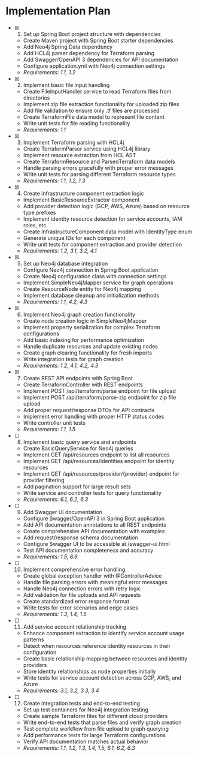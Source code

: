 # Implementation Plan

- [x] 1. Set up Spring Boot project structure with dependencies





  - Create Maven project with Spring Boot starter dependencies
  - Add Neo4j Spring Data dependency
  - Add HCL4j parser dependency for Terraform parsing
  - Add Swagger/OpenAPI 3 dependencies for API documentation
  - Configure application.yml with Neo4j connection settings
  - _Requirements: 1.1, 1.2_

- [x] 2. Implement basic file input handling





  - Create FileInputHandler service to read Terraform files from directories
  - Implement zip file extraction functionality for uploaded zip files
  - Add file validation to ensure only .tf files are processed
  - Create TerraformFile data model to represent file content
  - Write unit tests for file reading functionality
  - _Requirements: 1.1_

- [x] 3. Implement Terraform parsing with HCL4j





  - Create TerraformParser service using HCL4j library
  - Implement resource extraction from HCL AST
  - Create TerraformResource and ParsedTerraform data models
  - Handle parsing errors gracefully with proper error messages
  - Write unit tests for parsing different Terraform resource types
  - _Requirements: 1.1, 1.2, 1.3_

- [x] 4. Create infrastructure component extraction logic





  - Implement BasicResourceExtractor component
  - Add provider detection logic (GCP, AWS, Azure) based on resource type prefixes
  - Implement identity resource detection for service accounts, IAM roles, etc.
  - Create InfrastructureComponent data model with IdentityType enum
  - Generate unique IDs for each component
  - Write unit tests for component extraction and provider detection
  - _Requirements: 1.2, 3.1, 3.2, 4.1_

- [x] 5. Set up Neo4j database integration















  - Configure Neo4j connection in Spring Boot application
  - Create Neo4j configuration class with connection settings
  - Implement SimpleNeo4jMapper service for graph operations
  - Create ResourceNode entity for Neo4j mapping
  - Implement database cleanup and initialization methods
  - _Requirements: 1.1, 4.2, 4.3_

- [x] 6. Implement Neo4j graph creation functionality





  - Create node creation logic in SimpleNeo4jMapper
  - Implement property serialization for complex Terraform configurations
  - Add basic indexing for performance optimization
  - Handle duplicate resources and update existing nodes
  - Create graph clearing functionality for fresh imports
  - Write integration tests for graph creation
  - _Requirements: 1.2, 4.1, 4.2, 4.3_

- [x] 7. Create REST API endpoints with Spring Boot





  - Create TerraformController with REST endpoints
  - Implement POST /api/terraform/parse endpoint for file upload
  - Implement POST /api/terraform/parse-zip endpoint for zip file upload
  - Add proper request/response DTOs for API contracts
  - Implement error handling with proper HTTP status codes
  - Write controller unit tests
  - _Requirements: 1.1, 1.5_

- [ ] 8. Implement basic query service and endpoints
  - Create BasicQueryService for Neo4j queries
  - Implement GET /api/resources endpoint to list all resources
  - Implement GET /api/resources/identities endpoint for identity resources
  - Implement GET /api/resources/provider/{provider} endpoint for provider filtering
  - Add pagination support for large result sets
  - Write service and controller tests for query functionality
  - _Requirements: 6.1, 6.2, 6.3_

- [ ] 9. Add Swagger UI documentation
  - Configure Swagger/OpenAPI 3 in Spring Boot application
  - Add API documentation annotations to all REST endpoints
  - Create comprehensive API documentation with examples
  - Add request/response schema documentation
  - Configure Swagger UI to be accessible at /swagger-ui.html
  - Test API documentation completeness and accuracy
  - _Requirements: 1.5, 6.6_

- [ ] 10. Implement comprehensive error handling
  - Create global exception handler with @ControllerAdvice
  - Handle file parsing errors with meaningful error messages
  - Handle Neo4j connection errors with retry logic
  - Add validation for file uploads and API requests
  - Create standardized error response format
  - Write tests for error scenarios and edge cases
  - _Requirements: 1.3, 1.4, 1.5_

- [ ] 11. Add service account relationship tracking
  - Enhance component extraction to identify service account usage patterns
  - Detect when resources reference identity resources in their configuration
  - Create basic relationship mapping between resources and identity providers
  - Store identity relationships as node properties initially
  - Write tests for service account detection across GCP, AWS, and Azure
  - _Requirements: 3.1, 3.2, 3.3, 3.4_

- [ ] 12. Create integration tests and end-to-end testing
  - Set up test containers for Neo4j integration testing
  - Create sample Terraform files for different cloud providers
  - Write end-to-end tests that parse files and verify graph creation
  - Test complete workflow from file upload to graph querying
  - Add performance tests for large Terraform configurations
  - Verify API documentation matches actual behavior
  - _Requirements: 1.1, 1.2, 1.3, 1.4, 1.5, 6.1, 6.2, 6.3_